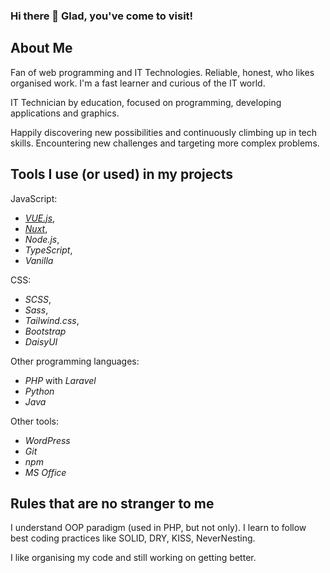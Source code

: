 ### Hi there 👋 Glad, you've come to visit!

## About Me

Fan of web programming and IT Technologies. Reliable, honest, who likes organised work. I'm a fast learner and curious of the IT world. 

IT Technician by education, focused on programming, developing applications and graphics.

Happily discovering new possibilities and continuously climbing up in tech skills. Encountering new challenges and targeting more complex problems.



## Tools I use (or used) in my projects

JavaScript:

- *[VUE.js](https://vue.js)*,
- *[Nuxt](https://nuxt.com)*,
- *Node.js*,
- *TypeScript*,
- *Vanilla*

CSS:

- *SCSS*,
- *Sass*,
- *Tailwind.css*,
- *Bootstrap*
- *DaisyUI*

Other programming languages:

- *PHP* with *Laravel*
- *Python*
- *Java*

Other tools:

- *WordPress*
- *Git*
- *npm*
- *MS Office*

## Rules that are no stranger to me

I understand OOP paradigm (used in PHP, but not only). I learn to follow best coding practices like SOLID, DRY, KISS, NeverNesting.

I like organising my code and still working on getting better.


<!--
**TymoteuszNachtman/TymoteuszNachtman** is a ✨ _special_ ✨ repository because its `README.md` (this file) appears on your GitHub profile.

Here are some ideas to get you started:

- 🔭 I’m currently working on ...
- 🌱 I’m currently learning ...
- 👯 I’m looking to collaborate on ...
- 🤔 I’m looking for help with ...
- 💬 Ask me about ...
- 📫 How to reach me: ...
- 😄 Pronouns: ...
- ⚡ Fun fact: ...
-->
